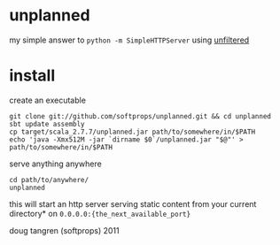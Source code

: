 # unplanned

my simple answer to `python -m SimpleHTTPServer` using [unfiltered](https://github.com/n8han/Unfiltered/)

# install

create an executable

    git clone git://github.com/softprops/unplanned.git && cd unplanned
    sbt update assembly
    cp target/scala_2.7.7/unplanned.jar path/to/somewhere/in/$PATH
    echo 'java -Xmx512M -jar `dirname $0`/unplanned.jar "$@"' > path/to/somewhere/in/$PATH

serve anything anywhere

    cd path/to/anywhere/
    unplanned

this will start an http server serving static content from your current directory* on `0.0.0.0:{the_next_available_port}`

doug tangren (softprops) 2011
